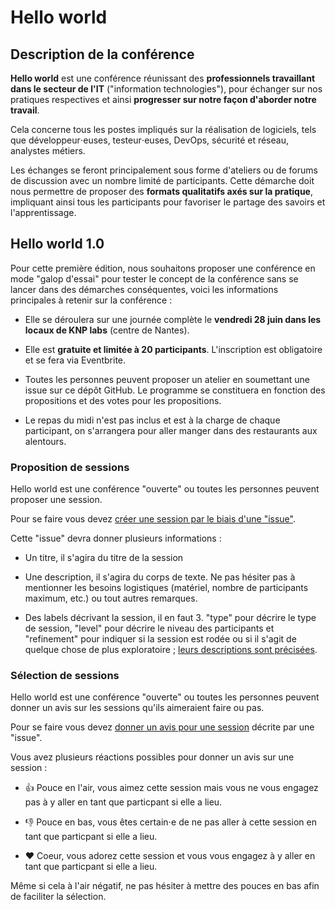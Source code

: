 # Hello world

## Description de la conférence

**Hello world** est une conférence réunissant des **professionnels travaillant dans le secteur de l'IT** ("information technologies"), pour échanger sur nos pratiques respectives et ainsi **progresser sur notre façon d'aborder notre travail**.

Cela concerne tous les postes impliqués sur la réalisation de logiciels, tels que développeur⋅euses, testeur⋅euses, DevOps, sécurité et réseau, analystes métiers.

Les échanges se feront principalement sous forme d'ateliers ou de forums de discussion avec un nombre limité de participants. Cette démarche doit nous permettre de proposer des **formats qualitatifs axés sur la pratique**, impliquant ainsi tous les participants pour favoriser le partage des savoirs et l'apprentissage.

## Hello world 1.0

Pour cette première édition, nous souhaitons proposer une conférence en mode "galop d'essai" pour tester le concept de la conférence sans se lancer dans des démarches conséquentes, voici les informations principales à retenir sur la conférence :

- Elle se déroulera sur une journée complète le **vendredi 28 juin dans les locaux de KNP labs** (centre de Nantes).

- Elle est **gratuite et limitée à 20 participants**. L'inscription est obligatoire et se fera via Eventbrite.

- Toutes les personnes peuvent proposer un atelier en soumettant une issue sur ce dépôt GitHub. Le programme se constituera en fonction des propositions et des votes pour les propositions.

- Le repas du midi n'est pas inclus et est à la charge de chaque participant, on s'arrangera pour aller manger dans des restaurants aux alentours.

### Proposition de sessions

Hello world est une conférence "ouverte" ou toutes les personnes peuvent proposer une session.

Pour se faire vous devez [créer une session par le biais d'une "issue"](https://github.com/hello-world-conference/conference/issues).

Cette "issue" devra donner plusieurs informations :

- Un titre, il s'agira du titre de la session

- Une description, il s'agira du corps de texte. Ne pas hésiter pas à mentionner les besoins logistiques (matériel, nombre de participants maximum, etc.) ou tout autres remarques.

- Des labels décrivant la session, il en faut 3. "type" pour décrire le type de session, "level" pour décrire le niveau des participants et "refinement" pour indiquer si la session est rodée ou si il s'agit de quelque chose de plus exploratoire ; [leurs descriptions sont précisées](https://github.com/hello-world-conference/conference/labels).

### Sélection de sessions

Hello world est une conférence "ouverte" ou toutes les personnes peuvent donner un avis sur les sessions qu'ils aimeraient faire ou pas.

Pour se faire vous devez [donner un avis pour une session](https://github.com/hello-world-conference/conference/issues) décrite par une "issue".

Vous avez plusieurs réactions possibles pour donner un avis sur une session :

- 👍 Pouce en l'air, vous aimez cette session mais vous ne vous engagez pas à y aller en tant que particpant si elle a lieu.

- 👎 Pouce en bas, vous êtes certain⋅e de ne pas aller à cette session en tant que particpant si elle a lieu.

- ❤️ Coeur, vous adorez cette session et vous vous engagez à y aller en tant que particpant si elle a lieu.

Même si cela à l'air négatif, ne pas hésiter à mettre des pouces en bas afin de faciliter la sélection.
